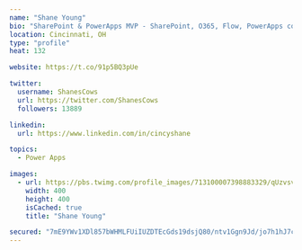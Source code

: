 ```yaml
---
name: "Shane Young"
bio: "SharePoint & PowerApps MVP - SharePoint, O365, Flow, PowerApps consulting? @PowerApps911 | Pure Snark? You found it."
location: Cincinnati, OH
type: "profile"
heat: 132

website: https://t.co/91p5BQ3pUe

twitter:
  username: ShanesCows
  url: https://twitter.com/ShanesCows
  followers: 13889

linkedin:
  url: https://www.linkedin.com/in/cincyshane

topics:
  - Power Apps

images:
  - url: https://pbs.twimg.com/profile_images/713100007398883329/qUzvsvQ3_400x400.jpg
    width: 400
    height: 400
    isCached: true
    title: "Shane Young"

secured: "7mE9YWv1XDl857bWHMLFUiIUZDTEcGds19dsjQ80/ntv1Ggn9Jd/jo7h1hJ7c2qLpjY8aAH+LOATcRlKnUrNgyZYE54jkQHZyzxor9pstUpicKKnZdFT3v5Z/dfzpbgfB4s7kY++jXIhMBZgeQYUgaaudRLg/N78VNpYaYreBxAZcczjtyEqv0leMqCJ4355EqCgpAtfCWduFbmhw2ECSf6f/Aciq062E/MgXsJl3XsvSELDSqWlhLI342AR8ejfuNfcyBdZnkj8JuSewiyHlrlDt7w8VlY+IOPu0SWtoSvRi6T/PIsHdYu3zotlnbGyus4HpKjGxy4XIqhCOSaAIYlpNQc6ABTHKeW9M2qLYlzEAmaYRuBit61jcmBA45YHG2btwY64Usa37lbGVC1RWntzKkpBpOw11ELjwcMXjyw=;y7felc9dT+ZxokG6kU6jAg=="
---
```


